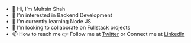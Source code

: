 - 👋 Hi, I’m Muhsin Shah
- 👀 I’m interested in Backend Development
- 🌱 I’m currently learning Node JS
- 💞️ I’m looking to collaborate on Fullstack projects
- 📫 How to reach me :point_right: Follow me at [Twitter](https://twitter.com/MuhsinS07857838?s=09) or Connect me at [LinkedIn](https://www.linkedin.com/in/shah21/)

<!---
shah21/shah21 is a ✨ special ✨ repository because its `README.md` (this file) appears on your GitHub profile.
You can click the Preview link to take a look at your changes.
--->
